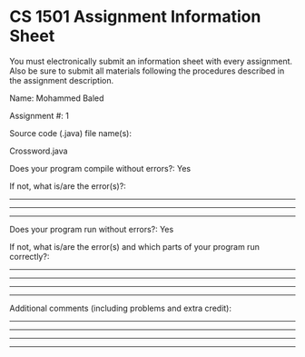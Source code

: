 # CS 1501 Assignment Information Sheet

You must electronically submit an information sheet with
every assignment. Also be sure to submit all materials
following the procedures described in the assignment
description.

Name: Mohammed Baled

Assignment #: 1

Source code (.java) file name(s):

Crossword.java

Does your program compile without errors?: Yes

If not, what is/are the error(s)?:

_________________________________________________________

_________________________________________________________

_________________________________________________________

Does your program run without errors?: Yes

If not, what is/are the error(s) and which parts of your
program run correctly?:

_________________________________________________________

_________________________________________________________

_________________________________________________________

_________________________________________________________


Additional comments (including problems and extra credit):
_________________________________________________________

_________________________________________________________

_________________________________________________________

_________________________________________________________
